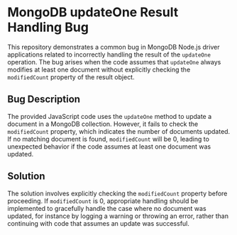 # MongoDB updateOne Result Handling Bug

This repository demonstrates a common bug in MongoDB Node.js driver applications related to incorrectly handling the result of the `updateOne` operation. The bug arises when the code assumes that `updateOne` always modifies at least one document without explicitly checking the `modifiedCount` property of the result object.

## Bug Description
The provided JavaScript code uses the `updateOne` method to update a document in a MongoDB collection. However, it fails to check the `modifiedCount` property, which indicates the number of documents updated.  If no matching document is found, `modifiedCount` will be 0, leading to unexpected behavior if the code assumes at least one document was updated.

## Solution
The solution involves explicitly checking the `modifiedCount` property before proceeding. If `modifiedCount` is 0, appropriate handling should be implemented to gracefully handle the case where no document was updated, for instance by logging a warning or throwing an error, rather than continuing with code that assumes an update was successful.

